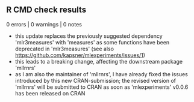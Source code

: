 ## R CMD check results

0 errors | 0 warnings | 0 notes

- this update replaces the previously suggested dependency 'mlr3measures' 
  with 'measures' as some functions have been deprecated in 'mlr3measures'
  (see also https://github.com/kapsner/mlexperiments/issues/1)
- this leads to a breaking change, affecting the downstream package 'mllrnrs'
- as I am also the maintainer of 'mllrnrs', I have already fixed the issues
  introduced by this new CRAN-submission; the revised version of 'mllrnrs' will
  be submitted to CRAN as soon as 'mlexperiments' v0.0.6 has been released on 
  CRAN
